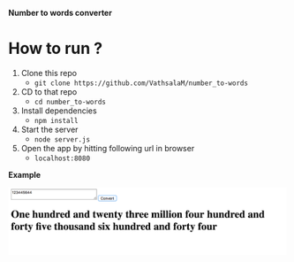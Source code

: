 **Number to words converter**

# How to run ?
1. Clone this repo
     - `git clone https://github.com/VathsalaM/number_to-words`
2. CD to that repo
     - `cd number_to-words`
3. Install dependencies
      - `npm install`
4. Start the server
    - `node server.js`
5. Open the app by hitting following url in browser
    - `localhost:8080`
    
**Example**

![Alt text](./images/screenshot.png )